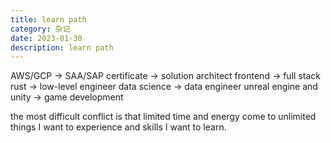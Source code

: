 ```yaml
---
title: learn path
category: 杂记
date: 2023-01-30
description: learn path
---
```


AWS/GCP -> SAA/SAP certificate -> solution architect
frontend -> full stack
rust -> low-level engineer
data science -> data engineer
unreal engine and unity -> game development

the most difficult conflict is that limited time and energy come to unlimited things I want to experience and skills I want to learn.
